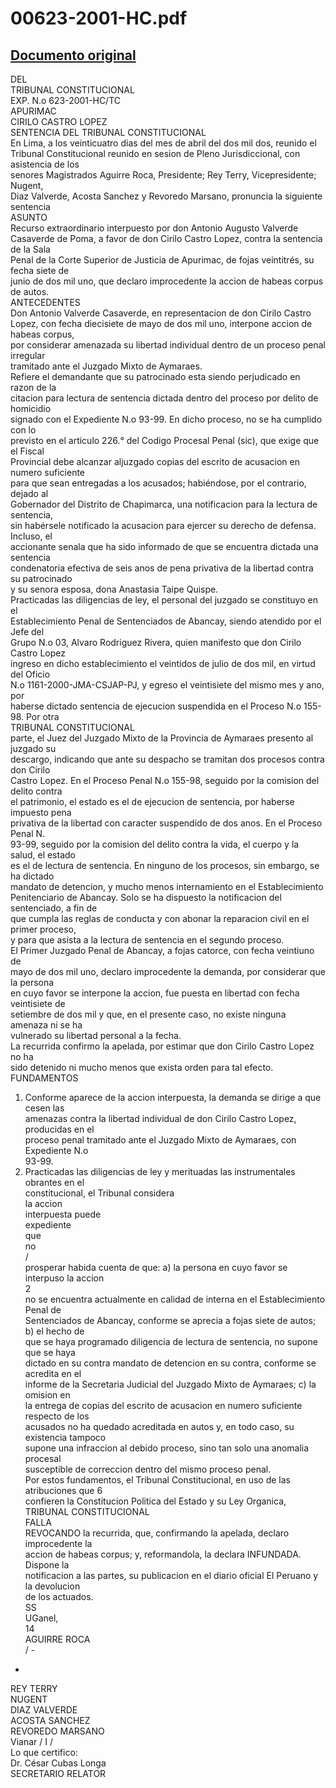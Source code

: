 
00623-2001-HC.pdf
=================
  
[Documento original](https://tc.gob.pe/jurisprudencia/2002/00623-2001-HC.pdf)  
---  
DEL  
TRIBUNAL CONSTITUCIONAL  
EXP. N.o 623-2001-HC/TC  
APURIMAC  
CIRILO CASTRO LOPEZ  
SENTENCIA DEL TRIBUNAL CONSTITUCIONAL  
En Lima, a los veinticuatro dias del mes de abril del dos mil dos, reunido el  
Tribunal Constitucional reunido en sesion de Pleno Jurisdiccional, con asistencia de los  
senores Magistrados Aguirre Roca, Presidente; Rey Terry, Vicepresidente; Nugent,  
Diaz Valverde, Acosta Sanchez y Revoredo Marsano, pronuncia la siguiente sentencia  
ASUNTO  
Recurso extraordinario interpuesto por don Antonio Augusto Valverde  
Casaverde de Poma, a favor de don Cirilo Castro Lopez, contra la sentencia de la Sala  
Penal de la Corte Superior de Justicia de Apurimac, de fojas veintitrés, su fecha siete de  
junio de dos mil uno, que declaro improcedente la accion de habeas corpus de autos.  
ANTECEDENTES  
Don Antonio Valverde Casaverde, en representacion de don Cirilo Castro  
Lopez, con fecha diecisiete de mayo de dos mil uno, interpone accion de habeas corpus,  
por considerar amenazada su libertad individual dentro de un proceso penal irregular  
tramitado ante el Juzgado Mixto de Aymaraes.  
Refiere el demandante que su patrocinado esta siendo perjudicado en razon de la  
citacion para lectura de sentencia dictada dentro del proceso por delito de homicidio  
signado con el Expediente N.o 93-99. En dicho proceso, no se ha cumplido con lo  
previsto en el articulo 226.° del Codigo Procesal Penal (sic), que exige que el Fiscal  
Provincial debe alcanzar aljuzgado copias del escrito de acusacion en numero suficiente  
para que sean entregadas a los acusados; habiéndose, por el contrario, dejado al  
Gobernador del Distrito de Chapimarca, una notificacion para la lectura de sentencia,  
sin habérsele notificado la acusacion para ejercer su derecho de defensa. Incluso, el  
accionante senala que ha sido informado de que se encuentra dictada una sentencia  
condenatoria efectiva de seis anos de pena privativa de la libertad contra su patrocinado  
y su senora esposa, dona Anastasia Taipe Quispe.  
Practicadas las diligencias de ley, el personal del juzgado se constituyo en el  
Establecimiento Penal de Sentenciados de Abancay, siendo atendido por el Jefe del  
Grupo N.o 03, Alvaro Rodriguez Rivera, quien manifesto que don Cirilo Castro Lopez  
ingreso en dicho establecimiento el veintidos de julio de dos mil, en virtud del Oficio  
N.o 1161-2000-JMA-CSJAP-PJ, y egreso el veintisiete del mismo mes y ano, por  
haberse dictado sentencia de ejecucion suspendida en el Proceso N.o 155-98. Por otra  
TRIBUNAL CONSTITUCIONAL  
parte, el Juez del Juzgado Mixto de la Provincia de Aymaraes presento al juzgado su  
descargo, indicando que ante su despacho se tramitan dos procesos contra don Cirilo  
Castro Lopez. En el Proceso Penal N.o 155-98, seguido por la comision del delito contra  
el patrimonio, el estado es el de ejecucion de sentencia, por haberse impuesto pena  
privativa de la libertad con caracter suspendido de dos anos. En el Proceso Penal N.  
93-99, seguido por la comision del delito contra la vida, el cuerpo y la salud, el estado  
es el de lectura de sentencia. En ninguno de los procesos, sin embargo, se ha dictado  
mandato de detencion, y mucho menos internamiento en el Establecimiento  
Penitenciario de Abancay. Solo se ha dispuesto la notificacion del sentenciado, a fin de  
que cumpla las reglas de conducta y con abonar la reparacion civil en el primer proceso,  
y para que asista a la lectura de sentencia en el segundo proceso.  
El Primer Juzgado Penal de Abancay, a fojas catorce, con fecha veintiuno de  
mayo de dos mil uno, declaro improcedente la demanda, por considerar que la persona  
en cuyo favor se interpone la accion, fue puesta en libertad con fecha veintisiete de  
setiembre de dos mil y que, en el presente caso, no existe ninguna amenaza ni se ha  
vulnerado su libertad personal a la fecha.  
La recurrida confirmo la apelada, por estimar que don Cirilo Castro Lopez no ha  
sido detenido ni mucho menos que exista orden para tal efecto.  
FUNDAMENTOS  
1. Conforme aparece de la accion interpuesta, la demanda se dirige a que cesen las  
amenazas contra la libertad individual de don Cirilo Castro Lopez, producidas en el  
proceso penal tramitado ante el Juzgado Mixto de Aymaraes, con Expediente N.o  
93-99.  
2. Practicadas las diligencias de ley y merituadas las instrumentales obrantes en el  
constitucional, el Tribunal considera  
la accion  
interpuesta puede  
expediente  
que  
no  
/  
prosperar habida cuenta de que: a) la persona en cuyo favor se interpuso la accion  
2  
no se encuentra actualmente en calidad de interna en el Establecimiento Penal de  
Sentenciados de Abancay, conforme se aprecia a fojas siete de autos; b) el hecho de  
que se haya programado diligencia de lectura de sentencia, no supone que se haya  
dictado en su contra mandato de detencion en su contra, conforme se acredita en el  
informe de la Secretaria Judicial del Juzgado Mixto de Aymaraes; c) la omision en  
la entrega de copias del escrito de acusacion en numero suficiente respecto de los  
acusados no ha quedado acreditada en autos y, en todo caso, su existencia tampoco  
supone una infraccion al debido proceso, sino tan solo una anomalia procesal  
susceptible de correccion dentro del mismo proceso penal.  
Por estos fundamentos, el Tribunal Constitucional, en uso de las atribuciones que 6  
confieren la Constitucion Politica del Estado y su Ley Organica,  
TRIBUNAL CONSTITUCIONAL  
FALLA  
REVOCANDO la recurrida, que, confirmando la apelada, declaro improcedente la  
accion de habeas corpus; y, reformandola, la declara INFUNDADA. Dispone la  
notificacion a las partes, su publicacion en el diario oficial El Peruano y la devolucion  
de los actuados.  
SS  
UGanel,  
14  
AGUIRRE ROCA  
/ -  
-  
REY TERRY  
NUGENT  
DIAZ VALVERDE  
ACOSTA SANCHEZ  
REVOREDO MARSANO  
Vianar / I /  
Lo que certifico:  
Dr. César Cubas Longa  
SECRETARIO RELATOR